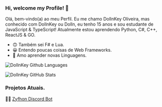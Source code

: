 ### Hi, welcome my Profile! 👋

Olá, bem-vindo(a) ao meu Perfil. Eu me chamo DollnKey Oliveira, mas conhecido com DollnKey ou Dolln, eu tenho 15 anos e sou estudante de JavaScript & TypeScript! Atualmente estou aprendendo Python, C#, C++, ReactJS & GO.

- 🙃 Também sei F# e Lua.
- 😀 Entendo poucas coisas de Web Frameworks. 
- 🥰 Amo aprender novas Linguagens.


<p align="center">
  
![DollnKey Github Languages](https://github-readme-stats.vercel.app/api/top-langs/?username=WinG4merBR&langs_count=5&theme=react)

![DollnKey GitHub Stats](https://github-readme-stats.vercel.app/api?username=DollnKey&show_icons=true&theme=react)

</p>


### Projetos Atuais.

👨‍🔧 [Zyfhon Discord Bot](https://github.com/InSweetBot)
